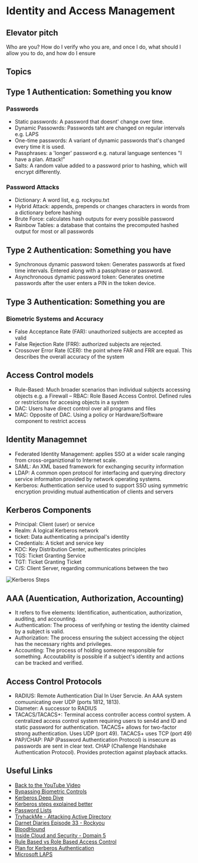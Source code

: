 # Identity and Access Management

## Elevator pitch
Who are you? How do I verify who you are, and once I do, what should I allow you to do, and how do I ensure 

## Topics

## Type 1 Authentication: Something you know
### Passwords
- Static passwords: A password that doesnt' change over time.
- Dynamic Passowrds: Passwords taht are changed on regular intervals e.g. LAPS
- One-time passwords: A variant of dynamic passwords that's changed every time it is used.
- Passphrases: a 'longer' password e.g. natural language sentences "I have a plan. Attack!"
- Salts: A random value added to a password prior to hashing, which will encrypt differently.

### Password Attacks
- Dictionary: A word list, e.g. rockyou.txt
- Hybrid Attack: appends, prepends or changes characters in words from a dictionary before hashing
- Brute Force: calculates hash outputs for every possible password
- Rainbow Tables: a database that contains the precomputed hashed output for most or all passwords

## Type 2 Authentication: Something you have
- Synchronous dynamic password token: Generates passwords at fixed time intervals. Entered along with a passphrase or password.
- Asynchronoous dynamic password token: Generates onetime passwords after the user enters a PIN in the token device. 

## Type 3 Authentication: Something you are
### Biometric Systems and Accuracy
- False Acceptance Rate (FAR): unauthorized subjects are accepted as valid
- False Rejection Rate (FRR): authorized subjects are rejected.
- Crossover Error Rate (CER): the point where FAR and FRR are equal. This describes the overall accuracy of the system

## Access Control models
- Rule-Based: Much broader scenarios than individual subjects accessing objects e.g. a Firewall
– RBAC: Role Based Access Control. Defined rules or restrictions for accesing objects in a system
- DAC: Users have direct control over all programs and files
- MAC: Opposite of DAC. Using a policy or Hardware/Software component to restrict access

## Identity Managemnet
- Federated Identity Management: applies SSO at a wider scale ranging from cross-organiztional to Internet scale.
- SAML: An XML based framework for exchanging security information
- LDAP: A common open protocol for interfacing and querying directory service informaiton provided by network operating systems.
- Kerberos: Authentication service used to support SSO using symmetric encryption providing mutual authentication of clients and servers

## Kerberos Components
- Principal: Client (user) or service
- Realm: A logical Kerberos network
- ticket: Data authenticating a principal's identity
- Credentials: A ticket and service key
- KDC: Key Distribution Center, authenticates principles
- TGS: Ticket Granting Service
- TGT: Ticket Granting Ticket
- C/S: Client Server, regarding communications between the two

![Kerberos Steps](https://phoenixnap.com/blog/wp-content/uploads/2020/09/how-kerber-works.png)

## AAA (Auentication, Authorization, Accounting)
- It refers to five elements: Identification, authentication, authorization, auditing, and accounting.
- Authentication: The process of verifyhing or testing the identity claimed by a subject is valid.
- Authorization: The process ensuring the subject accessing the object has the necessary rights and privileges.
- Accounting: The process of holding someone responsible for something. Accoutability is possible if a subject's identity and actions can be tracked and verified.

## Access Control Protocols
- RADIUS: Remote Authentication Dial In User Servcie. An AAA system comuunicating over UDP (ports 1812, 1813).
- Diameter: A successor to RADIUS
- TACACS/TACACS+: Terminal access controller access control system. A centralized access control system requiring users to sen4d and ID and static password for authentication. TACACS+ allows for two-factor strong authentication. Uses UDP (port 49). TACACS+ uses TCP (port 49)
- PAP/CHAP: PAP (Password Authentication Protocol) is insecure as passwords are sent in clear text. CHAP (Challenge Handshake Authentication Protocol). Provides protection against playback attacks.


## Useful Links

- [Back to the YouTube Video](https://youtu.be/IKl7ivVyW9I)
- [Bypassing Biometric Controls](https://www.youtube.com/watch?v=ANllOmgJH9Y)
- [Kerberos Deep Dive](https://www.youtube.com/watch?v=5N242XcKAsM)
- [Kerberos steps explained better](https://www.vanimpe.eu/2017/05/26/kerberos-made-easy/)
- [Password Lists](https://github.com/danielmiessler/SecLists/tree/master/Passwords)
- [TryhackMe - Attacking Active Directory](https://tryhackme.com/room/attacktivedirectory)
- [Darnet Diaries Episode 33 - Rockyou](https://darknetdiaries.com/episode/33/)
- [BloodHound](https://www.sans.org/blog/bloodhound-sniffing-out-path-through-windows-domains/)
- [Inside Cloud and Security - Domain 5](https://youtu.be/o-jeH8OlKfs)
- [Rule Based vs Role Based Access Control](https://blogs.iuvotech.com/rbac-rule-based-vs.-role-based-access-control)
- [Plan for Kerberos Authentication](https://docs.microsoft.com/en-us/sharepoint/security-for-sharepoint-server/kerberos-authentication-planning)
- [Microsoft LAPS](https://www.microsoft.com/en-us/download/details.aspx?id=46899)
